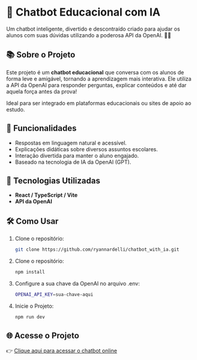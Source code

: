 # 🤖 Chatbot Educacional com IA

Um chatbot inteligente, divertido e descontraído criado para ajudar os alunos com suas dúvidas utilizando a poderosa API da OpenAI. 💬✨

## 📚 Sobre o Projeto

Este projeto é um **chatbot educacional** que conversa com os alunos de forma leve e amigável, tornando a aprendizagem mais interativa. Ele utiliza a API da OpenAI para responder perguntas, explicar conteúdos e até dar aquela força antes da prova!

Ideal para ser integrado em plataformas educacionais ou sites de apoio ao estudo.

## 🚀 Funcionalidades

- Respostas em linguagem natural e acessível.
- Explicações didáticas sobre diversos assuntos escolares.
- Interação divertida para manter o aluno engajado.
- Baseado na tecnologia de IA da OpenAI (GPT).

## 🧠 Tecnologias Utilizadas

- **React / TypeScript / Vite**
- **API da OpenAI**

## 🛠️ Como Usar

1. Clone o repositório:
   ```bash
   git clone https://github.com/ryannardelli/chatbot_with_ia.git

2. Clone o repositório:
   ```bash
   npm install

3. Configure a sua chave da OpenAI no arquivo .env:
   ```bash
   OPENAI_API_KEY=sua-chave-aqui

4. Inicie o Projeto:
   ```bash
   npm run dev

## 🌐 Acesse o Projeto

👉 [Clique aqui para acessar o chatbot online](https://sabichao.netlify.app/)

